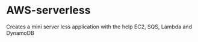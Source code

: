 # AWS-serverless
Creates a mini server less application with the help EC2, SQS, Lambda and DynamoDB
